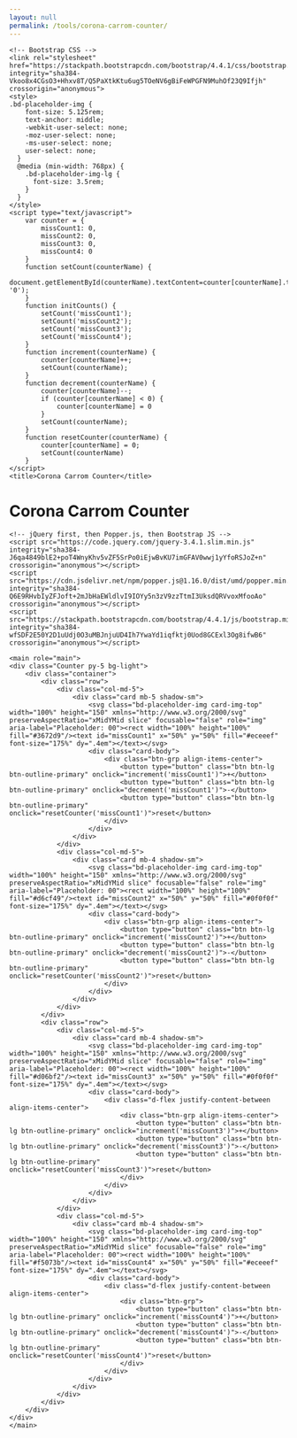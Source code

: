 ```yaml
---
layout: null
permalink: /tools/corona-carrom-counter/
---
```

<html>
<head>
	<!-- Required meta tags -->
	<meta charset="utf-8">
	<meta name="viewport" content="width=device-width, initial-scale=1, shrink-to-fit=no">

	<!-- Bootstrap CSS -->
	<link rel="stylesheet" href="https://stackpath.bootstrapcdn.com/bootstrap/4.4.1/css/bootstrap.min.css" integrity="sha384-Vkoo8x4CGsO3+Hhxv8T/Q5PaXtkKtu6ug5TOeNV6gBiFeWPGFN9MuhOf23Q9Ifjh" crossorigin="anonymous">
	<style>
    .bd-placeholder-img {
        font-size: 5.125rem;
        text-anchor: middle;
        -webkit-user-select: none;
        -moz-user-select: none;
        -ms-user-select: none;
        user-select: none;
      }
      @media (min-width: 768px) {
        .bd-placeholder-img-lg {
          font-size: 3.5rem;
        }
      }
    </style>
    <script type="text/javascript">
    	var counter = {
    		missCount1: 0,
    		missCount2: 0,
    		missCount3: 0,
    		missCount4: 0
    	}
    	function setCount(counterName) {
    		document.getElementById(counterName).textContent=counter[counterName].toString().padStart(2, '0');
    	}
    	function initCounts() {
    		setCount('missCount1');
    		setCount('missCount2');
    		setCount('missCount3');
    		setCount('missCount4');
    	}
    	function increment(counterName) {
    		counter[counterName]++;
    		setCount(counterName);
    	}
    	function decrement(counterName) {
    		counter[counterName]--;
    		if (counter[counterName] < 0) {
    			counter[counterName] = 0
    		}
    		setCount(counterName);
    	}
    	function resetCounter(counterName) {
    		counter[counterName] = 0;
    		setCount(counterName)
    	}
    </script>
	<title>Corona Carrom Counter</title>
</head>
<body onload="initCounts()">
	<h1 class="text-center">Corona Carrom Counter</h1>

	<!-- jQuery first, then Popper.js, then Bootstrap JS -->
    <script src="https://code.jquery.com/jquery-3.4.1.slim.min.js" integrity="sha384-J6qa4849blE2+poT4WnyKhv5vZF5SrPo0iEjwBvKU7imGFAV0wwj1yYfoRSJoZ+n" crossorigin="anonymous"></script>
    <script src="https://cdn.jsdelivr.net/npm/popper.js@1.16.0/dist/umd/popper.min.js" integrity="sha384-Q6E9RHvbIyZFJoft+2mJbHaEWldlvI9IOYy5n3zV9zzTtmI3UksdQRVvoxMfooAo" crossorigin="anonymous"></script>
    <script src="https://stackpath.bootstrapcdn.com/bootstrap/4.4.1/js/bootstrap.min.js" integrity="sha384-wfSDF2E50Y2D1uUdj0O3uMBJnjuUD4Ih7YwaYd1iqfktj0Uod8GCExl3Og8ifwB6" crossorigin="anonymous"></script>

    <main role="main">
	<div class="Counter py-5 bg-light">
		<div class="container">
			<div class="row">
				<div class="col-md-5">
					<div class="card mb-5 shadow-sm">
						<svg class="bd-placeholder-img card-img-top" width="100%" height="150" xmlns="http://www.w3.org/2000/svg" preserveAspectRatio="xMidYMid slice" focusable="false" role="img" aria-label="Placeholder: 00"><rect width="100%" height="100%" fill="#3672d9"/><text id="missCount1" x="50%" y="50%" fill="#eceeef" font-size="175%" dy=".4em"></text></svg>
						<div class="card-body">
							<div class="btn-grp align-items-center">
								<button type="button" class="btn btn-lg btn-outline-primary" onclick="increment('missCount1')">+</button>
								<button type="button" class="btn btn-lg btn-outline-primary" onclick="decrement('missCount1')">-</button>
								<button type="button" class="btn btn-lg btn-outline-primary" onclick="resetCounter('missCount1')">reset</button>
							</div>
						</div>
					</div>
				</div>
				<div class="col-md-5">
					<div class="card mb-4 shadow-sm">
						<svg class="bd-placeholder-img card-img-top" width="100%" height="150" xmlns="http://www.w3.org/2000/svg" preserveAspectRatio="xMidYMid slice" focusable="false" role="img" aria-label="Placeholder: 00"><rect width="100%" height="100%" fill="#d6cf49"/><text id="missCount2" x="50%" y="50%" fill="#0f0f0f" font-size="175%" dy=".4em"></text></svg>
						<div class="card-body">
							<div class="btn-grp align-items-center">
								<button type="button" class="btn btn-lg btn-outline-primary" onclick="increment('missCount2')">+</button>
								<button type="button" class="btn btn-lg btn-outline-primary" onclick="decrement('missCount2')">-</button>
								<button type="button" class="btn btn-lg btn-outline-primary" onclick="resetCounter('missCount2')">reset</button>
							</div>
						</div>
					</div>
				</div>
			</div>
			<div class="row">
				<div class="col-md-5">
					<div class="card mb-4 shadow-sm">
						<svg class="bd-placeholder-img card-img-top" width="100%" height="150" xmlns="http://www.w3.org/2000/svg" preserveAspectRatio="xMidYMid slice" focusable="false" role="img" aria-label="Placeholder: 00"><rect width="100%" height="100%" fill="#d06bf2"/><text id="missCount3" x="50%" y="50%" fill="#0f0f0f" font-size="175%" dy=".4em"></text></svg>
						<div class="card-body">
							<div class="d-flex justify-content-between align-items-center">
								<div class="btn-grp align-items-center">
									<button type="button" class="btn btn-lg btn-outline-primary" onclick="increment('missCount3')">+</button>
									<button type="button" class="btn btn-lg btn-outline-primary" onclick="decrement('missCount3')">-</button>
									<button type="button" class="btn btn-lg btn-outline-primary" onclick="resetCounter('missCount3')">reset</button>
								</div>
							</div>
						</div>
					</div>
				</div>
				<div class="col-md-5">
					<div class="card mb-4 shadow-sm">
						<svg class="bd-placeholder-img card-img-top" width="100%" height="150" xmlns="http://www.w3.org/2000/svg" preserveAspectRatio="xMidYMid slice" focusable="false" role="img" aria-label="Placeholder: 00"><rect width="100%" height="100%" fill="#f5073b"/><text id="missCount4" x="50%" y="50%" fill="#eceeef" font-size="175%" dy=".4em"></text></svg>
						<div class="card-body">
							<div class="d-flex justify-content-between align-items-center">
								<div class="btn-grp">
									<button type="button" class="btn btn-lg btn-outline-primary" onclick="increment('missCount4')">+</button>
									<button type="button" class="btn btn-lg btn-outline-primary" onclick="decrement('missCount4')">-</button>
									<button type="button" class="btn btn-lg btn-outline-primary" onclick="resetCounter('missCount4')">reset</button>
								</div>
							</div>
						</div>
					</div>
				</div>
			</div>
		</div>
	</div>
    </main>
</body>
</html>
